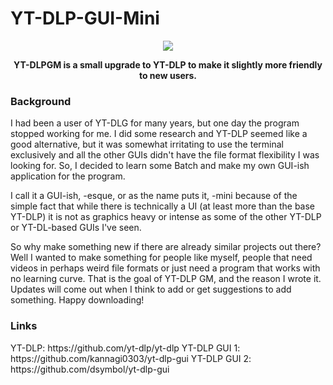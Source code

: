 # YT-DLP-GUI-Mini

<p align="center"> <a href="https://github.com/JaeHale/YT-DLP-GUI-Mini#readme">
  <img src= "https://user-images.githubusercontent.com/122903434/225764505-2413e9d6-c8ee-4125-8961-ff4917ac3927.png" >
</p> </a>

<p align="center"><b>
  YT-DLPGM is a small upgrade to YT-DLP to make it slightly more friendly to new users.
</p></b>

### Background

<p align="left">
  I had been a user of YT-DLG for many years, but one day the program stopped working for me. I did some research and YT-DLP seemed like a good alternative, but it was   somewhat irritating to use the terminal exclusively and all the other GUIs didn't have the file format flexibility I was looking for. So, I decided to learn some Batch and make my own GUI-ish application for the program.
</p>

<p align="left">
  I call it a GUI-ish, -esque, or as the name puts it, -mini because of the simple fact that while there is technically a UI (at least more than the base YT-DLP) it is not as graphics heavy or intense as some of the other YT-DLP or YT-DL-based GUIs I've seen.
</p>

<p align="left">
  So why make something new if there are already similar projects out there? Well I wanted to make something for people like myself, people that need videos in perhaps weird file formats or just need a program that works with no learning curve. That is the goal of YT-DLP GM, and the reason I wrote it. Updates will come out when I think to add or get suggestions to add something. Happy downloading!
</p>

### Links
<p align="left">
YT-DLP: https://github.com/yt-dlp/yt-dlp
YT-DLP GUI 1: https://github.com/kannagi0303/yt-dlp-gui
YT-DLP GUI 2: https://github.com/dsymbol/yt-dlp-gui
</p>
